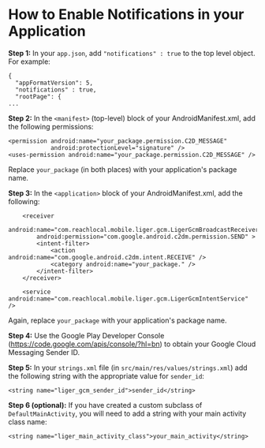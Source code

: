 # How to Enable Notifications in your Application

**Step 1:** In your `app.json`, add `"notifications" : true` to the top level object. For example:


    {
      "appFormatVersion": 5,
      "notifications" : true,
      "rootPage": {
    ...


**Step 2:** In the `<manifest>` (top-level) block of your AndroidManifest.xml, add the following permissions:


    <permission android:name="your_package.permission.C2D_MESSAGE"
                android:protectionLevel="signature" />
    <uses-permission android:name="your_package.permission.C2D_MESSAGE" />


Replace `your_package` (in both places) with your application's package name.

**Step 3:** In the `<application>` block of your AndroidManifest.xml, add the following:


        <receiver
            android:name="com.reachlocal.mobile.liger.gcm.LigerGcmBroadcastReceiver"
            android:permission="com.google.android.c2dm.permission.SEND" >
            <intent-filter>
                <action android:name="com.google.android.c2dm.intent.RECEIVE" />
                <category android:name="your_package." />
            </intent-filter>
        </receiver>

        <service android:name="com.reachlocal.mobile.liger.gcm.LigerGcmIntentService" />

Again, replace `your_package` with your application's package name.

**Step 4:** Use the Google Play Developer Console (https://code.google.com/apis/console/?hl=bn) to obtain your Google Cloud Messaging
Sender ID.


**Step 5:** In your `strings.xml` file (in `src/main/res/values/strings.xml`) add the following string with the appropriate value for `sender_id`:


    <string name="liger_gcm_sender_id">sender_id</string>


**Step 6 (optional):** If you have created a custom subclass of `DefaultMainActivity`, you will need to add a string with
your main activity class name:


    <string name="liger_main_activity_class">your_main_activity</string>


